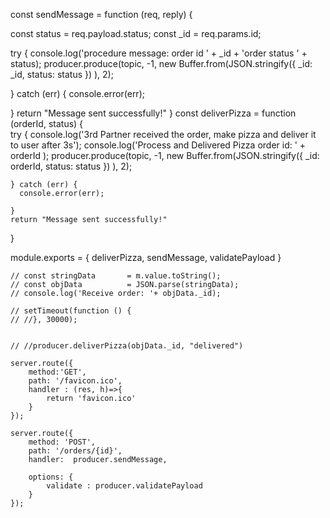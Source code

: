 const sendMessage = function (req, reply) {
  
  const status = req.payload.status;
  const _id    = req.params.id;
  
  try {
    console.log('procedure message: order id ' + _id + 'order status ' + status);
    producer.produce(topic, -1, new Buffer.from(JSON.stringify({
      _id: _id,
      status: status
    })
    ), 2);
  
  } catch (err) {
    console.error(err);
  
  }
  return "Message sent successfully!"
}
const deliverPizza = function (orderId, status) {    
    try {
      console.log('3rd Partner received the order, make pizza and deliver it to user after 3s');
      console.log('Process and Delivered Pizza order id: ' + orderId );
      producer.produce(topic, -1, new Buffer.from(JSON.stringify({
        _id: orderId,
        status: status
      })
      ), 2);
    
    } catch (err) {
      console.error(err);
    
    }
    return "Message sent successfully!"
  }

module.exports = {
    deliverPizza,
  sendMessage,
  validatePayload
}



    // const stringData       = m.value.toString();    
    // const objData          = JSON.parse(stringData);      
    // console.log('Receive order: '+ objData._id);

    // setTimeout(function () {      
    // //}, 30000);


    // //producer.deliverPizza(objData._id, "delivered")

    server.route({
        method:'GET',
        path: '/favicon.ico',
        handler : (res, h)=>{
            return 'favicon.ico'
        }
    });

    server.route({
        method: 'POST',
        path: '/orders/{id}',
        handler:  producer.sendMessage,            
        
        options: {           
            validate : producer.validatePayload
        }
    });
